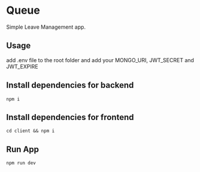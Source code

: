 # Queue

Simple Leave Management app.

## Usage

add .env file to the root folder and add your MONGO_URI, JWT_SECRET and JWT_EXPIRE

## Install dependencies for backend

```
npm i
```

## Install dependencies for frontend

```
cd client && npm i
```

## Run App

```
npm run dev
```
